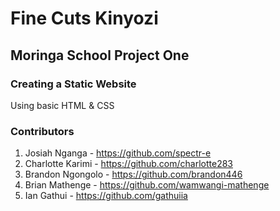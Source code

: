 # Fine Cuts Kinyozi
## Moringa School Project One
### Creating a Static Website
Using basic HTML & CSS

### Contributors

1. Josiah Nganga - https://github.com/spectr-e
2. Charlotte Karimi - https://github.com/charlotte283
3. Brandon Ngongolo - https://github.com/brandon446
4. Brian Mathenge - https://github.com/wamwangi-mathenge
5. Ian Gathui - https://github.com/gathuiia